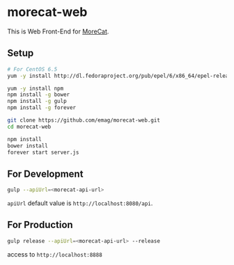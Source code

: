 # morecat-web

This is Web Front-End for [MoreCat](https://github.com/emag/morecat).

## Setup

~~~ sh
# For CentOS 6.5
yum -y install http://dl.fedoraproject.org/pub/epel/6/x86_64/epel-release-6-8.noarch.rpm
~~~

~~~ sh
yum -y install npm
npm install -g bower
npm install -g gulp
npm install -g forever
~~~

~~~ sh
git clone https://github.com/emag/morecat-web.git
cd morecat-web
~~~

~~~ sh
npm install
bower install
forever start server.js
~~~

## For Development

~~~ sh
gulp --apiUrl=<morecat-api-url>
~~~

`apiUrl` default value is `http://localhost:8080/api`.

## For Production

~~~ sh
gulp release --apiUrl=<morecat-api-url> --release
~~~

access to `http://localhost:8888`
